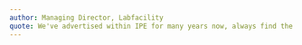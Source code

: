 ```yaml
---
author: Managing Director, Labfacility
quote: We've advertised within IPE for many years now, always find the team efficient to deal with and their marketplace / distribution is spot on for our Temperature related product range.
---
```

